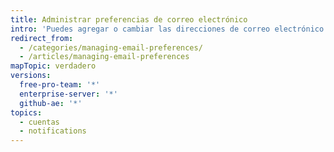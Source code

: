 ```yaml
---
title: Administrar preferencias de correo electrónico
intro: 'Puedes agregar o cambiar las direcciones de correo electrónico asociadas con tu cuenta {% data variables.product.product_name %}. También puedes administrar correos electrónicos que recibes de {% data variables.product.product_name %}.'
redirect_from:
  - /categories/managing-email-preferences/
  - /articles/managing-email-preferences
mapTopic: verdadero
versions:
  free-pro-team: '*'
  enterprise-server: '*'
  github-ae: '*'
topics:
  - cuentas
  - notifications
---
```


